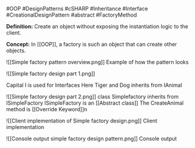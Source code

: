 #OOP #DesignPatterns #cSHARP #Inheritance #Interface #CreationalDesignPattern #abstract #FactoryMethod 

**Definition:** Create an object without exposing the instantiation logic to the client.

**Concept:** In [[OOP]], a factory is such an object that can create other objects.

![[Simple factory pattern overview.png]] 
Example of how the pattern looks

![[Simple factory design part 1.png]]

Capital I is used for Interfaces
Here Tiger and Dog inherits from IAnimal



![[Simple factory design part 2.png]]
class Simplefactory inherits from ISimpleFactory 
ISimpleFactory is an [[Abstract class]] 
The CreateAnimal method is [[Override Keyword]]n 
 
![[Client implementation of Simple factory design.png]] 
Client implementation

![[Console output simple factory design pattern.png]]
Console output



